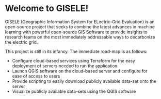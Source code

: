 # Welcome to GISELE!

GISELE (Geographic Information System for ELectric-Grid Evaluation) is an open-source project
that seeks to combine the latest advances in machine learning with powerful open-source GIS Software
to provide insights to research teams on the most immediately addressable ways to decarbonize the electric grid.

This project is still in its infancy. The immediate road-map is as follows:
- Configure cloud-based services using Terraform for the easy deployment of servers needed to run the application
- Launch QGIS software on the cloud-based server and configure for ease of access to users
- Provide scripting to easily download publicly available data-set onto the server
- Visualize publicly available data-sets using the QGIS software 
